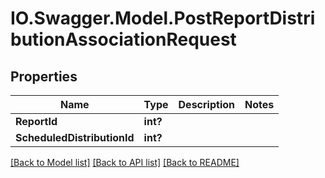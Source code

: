 # IO.Swagger.Model.PostReportDistributionAssociationRequest
## Properties

Name | Type | Description | Notes
------------ | ------------- | ------------- | -------------
**ReportId** | **int?** |  | 
**ScheduledDistributionId** | **int?** |  | 

[[Back to Model list]](../README.md#documentation-for-models) [[Back to API list]](../README.md#documentation-for-api-endpoints) [[Back to README]](../README.md)

